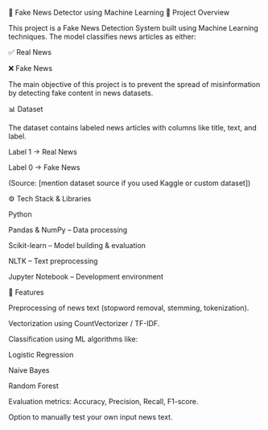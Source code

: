 📰 Fake News Detector using Machine Learning
📌 Project Overview

This project is a Fake News Detection System built using Machine Learning techniques. The model classifies news articles as either:

✅ Real News

❌ Fake News

The main objective of this project is to prevent the spread of misinformation by detecting fake content in news datasets.

📊 Dataset

The dataset contains labeled news articles with columns like title, text, and label.

Label 1 → Real News

Label 0 → Fake News

(Source: [mention dataset source if you used Kaggle or custom dataset])

⚙️ Tech Stack & Libraries

Python

Pandas & NumPy – Data processing

Scikit-learn – Model building & evaluation

NLTK – Text preprocessing

Jupyter Notebook – Development environment

🚀 Features

Preprocessing of news text (stopword removal, stemming, tokenization).

Vectorization using CountVectorizer / TF-IDF.

Classification using ML algorithms like:

Logistic Regression

Naive Bayes

Random Forest

Evaluation metrics: Accuracy, Precision, Recall, F1-score.

Option to manually test your own input news text.
